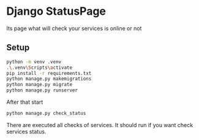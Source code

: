 # Django StatusPage

Its page what will check your services is online or not

## Setup

```sh
python -m venv .venv
.\.venv\Scripts\activate
pip install -r requirements.txt
python manage.py makemigrations
python manage.py migrate
python manage.py runserver
```

After that start

```sh
python manage.py check_status
```

There are executed all checks of services. It should run if you want check services status.
